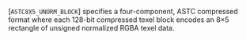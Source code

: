 [`ASTC8X5_UNORM_BLOCK`] specifies a four-component, ASTC
compressed format where each 128-bit compressed texel block encodes an
8×5 rectangle of unsigned normalized RGBA texel data.